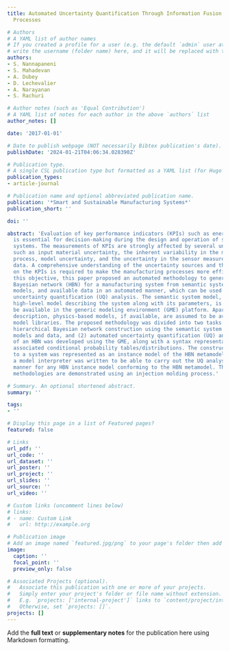 ```yaml
---
title: Automated Uncertainty Quantification Through Information Fusion in Manufacturing
  Processes

# Authors
# A YAML list of author names
# If you created a profile for a user (e.g. the default `admin` user at `content/authors/admin/`), 
# write the username (folder name) here, and it will be replaced with their full name and linked to their profile.
authors:
- S. Nannapaneni
- S. Mahadevan
- A. Dubey
- D. Lechevalier
- A. Narayanan
- S. Rachuri

# Author notes (such as 'Equal Contribution')
# A YAML list of notes for each author in the above `authors` list
author_notes: []

date: '2017-01-01'

# Date to publish webpage (NOT necessarily Bibtex publication's date).
publishDate: '2024-01-21T04:06:34.028390Z'

# Publication type.
# A single CSL publication type but formatted as a YAML list (for Hugo requirements).
publication_types:
- article-journal

# Publication name and optional abbreviated publication name.
publication: '*Smart and Sustainable Manufacturing Systems*'
publication_short: ''

doi: ''

abstract: 'Evaluation of key performance indicators (KPIs) such as energy consumption
  is essential for decision-making during the design and operation of smart manufacturing
  systems. The measurements of KPIs are strongly affected by several uncertainty sources
  such as input material uncertainty, the inherent variability in the manufacturing
  process, model uncertainty, and the uncertainty in the sensor measurements of operational
  data. A comprehensive understanding of the uncertainty sources and their effect
  on the KPIs is required to make the manufacturing processes more efficient. Towards
  this objective, this paper proposed an automated methodology to generate a hierarchical
  Bayesian network (HBN) for a manufacturing system from semantic system models, physics-based
  models, and available data in an automated manner, which can be used to perform
  uncertainty quantification (UQ) analysis. The semantic system model, which is a
  high-level model describing the system along with its parameters, is assumed to
  be available in the generic modeling environment (GME) platform. Apart from semantic
  description, physics-based models, if available, are assumed to be available in
  model libraries. The proposed methodology was divided into two tasks: (1) automated
  hierarchical Bayesian network construction using the semantic system model, available
  models and data, and (2) automated uncertainty quantification (UQ) analysis. A metamodel
  of an HBN was developed using the GME, along with a syntax representation for the
  associated conditional probability tables/distributions. The constructed HBN corresponding
  to a system was represented as an instance model of the HBN metamodel. On the metamodel,
  a model interpreter was written to be able to carry out the UQ analysis in an automated
  manner for any HBN instance model conforming to the HBN metamodel. The proposed
  methodologies are demonstrated using an injection molding process.'

# Summary. An optional shortened abstract.
summary: ''

tags:
- ''

# Display this page in a list of Featured pages?
featured: false

# Links
url_pdf: ''
url_code: ''
url_dataset: ''
url_poster: ''
url_project: ''
url_slides: ''
url_source: ''
url_video: ''

# Custom links (uncomment lines below)
# links:
# - name: Custom Link
#   url: http://example.org

# Publication image
# Add an image named `featured.jpg/png` to your page's folder then add a caption below.
image:
  caption: ''
  focal_point: ''
  preview_only: false

# Associated Projects (optional).
#   Associate this publication with one or more of your projects.
#   Simply enter your project's folder or file name without extension.
#   E.g. `projects: ['internal-project']` links to `content/project/internal-project/index.md`.
#   Otherwise, set `projects: []`.
projects: []
---
```


Add the **full text** or **supplementary notes** for the publication here using Markdown formatting.
